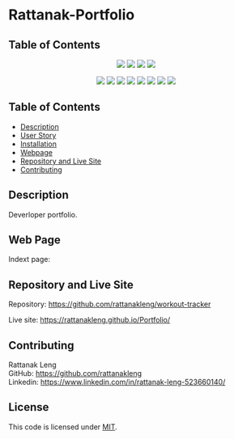 # Rattanak-Portfolio

## Table of Contents
<p align="center">
    <img src="https://img.shields.io/github/repo-size/rattanakleng/workout-tracker" />
    <img src="https://img.shields.io/github/issues/rattanakleng/workout-tracker" />
    <img src="https://img.shields.io/github/last-commit/rattanakleng/workout-tracker" >
    <img src="https://img.shields.io/badge/License-MIT-yellow.svg"(https://opensource.org/licenses/MIT") />
</p>
 
<p align="center">
    <img src="https://img.shields.io/badge/Javascript-red" />
    <img src="https://img.shields.io/badge/jQuery-orange"  />
    <img src="https://img.shields.io/badge/-Node.js-yellow" />
    <img src="https://img.shields.io/badge/-Express-blue" >
    <img src="https://img.shields.io/badge/-MongoDB-teal" />
    <img src="https://img.shields.io/badge/-Mongoose-blue" />
    <img src="https://img.shields.io/badge/-SemanticUI-indigo" />
<img src="https://img.shields.io/badge/-Morgan-yellowgreen" />
 
</p>

## Table of Contents
- [Description](#description)
- [User Story](#user-story)
- [Installation](#installation)
- [Webpage](#web-page)
- [Repository and Live Site](#repository-and-live-site)
- [Contributing](#contributing)

## Description
Deverloper portfolio.

## Web Page
Indext page: </br>

## Repository and Live Site
Repository: https://github.com/rattanakleng/workout-tracker </br>

Live site: https://rattanakleng.github.io/Portfolio/

## Contributing
Rattanak Leng </br>
GitHub: https://github.com/rattanakleng </br>
Linkedin: https://www.linkedin.com/in/rattanak-leng-523660140/

## License
This code is licensed under [MIT](https://opensource.org/licenses/MIT”).
